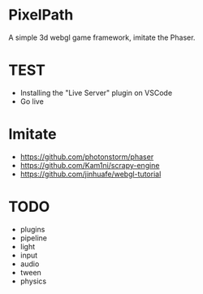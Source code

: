 # PixelPath
A simple 3d webgl game framework, imitate the Phaser.


# TEST
- Installing the "Live Server" plugin on VSCode
- Go live


# Imitate
- https://github.com/photonstorm/phaser
- https://github.com/Kam1ni/scrapy-engine
- https://github.com/jinhuafe/webgl-tutorial


# TODO
- plugins
- pipeline
- light
- input
- audio
- tween
- physics





 